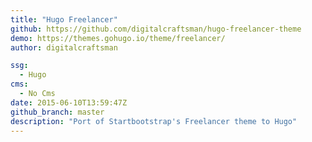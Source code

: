 ```yaml
---
title: "Hugo Freelancer"
github: https://github.com/digitalcraftsman/hugo-freelancer-theme
demo: https://themes.gohugo.io/theme/freelancer/
author: digitalcraftsman

ssg:
  - Hugo
cms:
  - No Cms
date: 2015-06-10T13:59:47Z
github_branch: master
description: "Port of Startbootstrap's Freelancer theme to Hugo"
---
```

